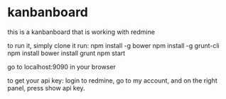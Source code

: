 # kanbanboard

this is a kanbanboard that is working with redmine

to run it, simply clone it
run:
npm install -g bower
npm install -g grunt-cli
npm install
bower install
grunt
npm start

go to localhost:9090 in your browser

to get your api key:
login to redmine, go to my account,
and on the right panel, press show api key.
